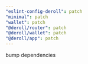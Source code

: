 ```yaml
---
"eslint-config-deroll": patch
"minimal": patch
"wallet": patch
"@deroll/router": patch
"@deroll/wallet": patch
"@deroll/app": patch
---
```


bump dependencies
